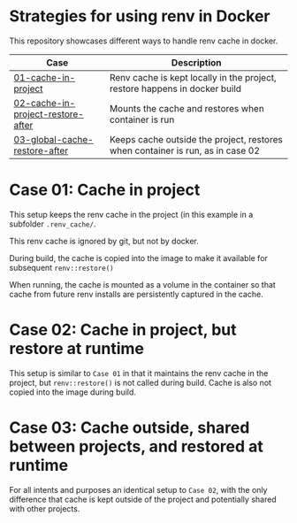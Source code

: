 # Strategies for using renv in Docker

This repository showcases different ways to handle renv cache in
docker.

| Case                                                                   | Description                                                                    |
|------------------------------------------------------------------------|--------------------------------------------------------------------------------|
| [01-cache-in-project](01-cache-in-project)                             | Renv cache is kept locally in the project, restore happens in docker build     |
| [02-cache-in-project-restore-after](02-cache-in-project-restore-after) | Mounts the cache and restores when container is run                            |
| [03-global-cache-restore-after](03-global-cache-restore-after)         | Keeps cache outside the project, restores when container is run, as in case 02 |

# Case 01: Cache in project

This setup keeps the renv cache in the project (in this example in a
subfolder `.renv_cache/`.

This renv cache is ignored by git, but not by docker.

During build, the cache is copied into the image to make it available
for subsequent `renv::restore()`

When running, the cache is mounted as a volume in the container so
that cache from future renv installs are persistently captured in the
cache.

# Case 02: Cache in project, but restore at runtime

This setup is similar to `Case 01` in that it maintains the renv cache
in the project, but `renv::restore()` is not called during
build. Cache is also not copied into the image during build.

# Case 03: Cache outside, shared between projects, and restored at runtime

For all intents and purposes an identical setup to `Case 02`, with the
only difference that cache is kept outside of the project and
potentially shared with other projects.
